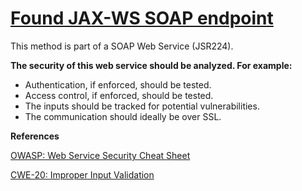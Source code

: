 # [Found JAX-WS SOAP endpoint](https://find-sec-bugs.github.io/bugs.htm#JAXWS_ENDPOINT)

This method is part of a SOAP Web Service (JSR224).

**The security of this web service should be analyzed. For example:**

*   Authentication, if enforced, should be tested.
*   Access control, if enforced, should be tested.
*   The inputs should be tracked for potential vulnerabilities.
*   The communication should ideally be over SSL.

**References**  

[OWASP: Web Service Security Cheat Sheet](https://www.owasp.org/index.php/Web_Service_Security_Cheat_Sheet)  

[CWE-20: Improper Input Validation](https://cwe.mitre.org/data/definitions/20.html)